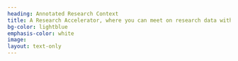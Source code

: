```yaml
---
heading: Annotated Research Context
title: A Research Accelerator, where you can meet on research data with peers and beyond
bg-color: lightblue
emphasis-color: white
image: 
layout: text-only
---
```


<!-- 
TODO: ARC Structure
-->